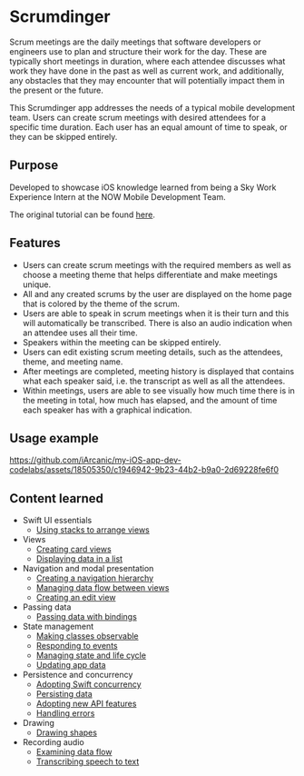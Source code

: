# Scrumdinger
Scrum meetings are the daily meetings that software developers or engineers use to plan and structure their work for the day. These are typically short meetings in duration, where each attendee discusses what work they have done in the past as well as current work, and additionally, any obstacles that they may encounter that will potentially impact them in the present or the future.

This Scrumdinger app addresses the needs of a typical mobile development team. Users can create scrum meetings with desired attendees for a specific time duration. Each user has an equal amount of time to speak, or they can be skipped entirely.

## Purpose
Developed to showcase iOS knowledge learned from being a Sky Work Experience Intern at the NOW Mobile Development Team.

The original tutorial can be found [here](https://developer.apple.com/tutorials/app-dev-training/getting-started-with-scrumdinger).

## Features
- Users can create scrum meetings with the required members as well as choose a meeting theme that helps differentiate and make meetings unique.
- All and any created scrums by the user are displayed on the home page that is colored by the theme of the scrum.
- Users are able to speak in scrum meetings when it is their turn and this will automatically be transcribed. There is also an audio indication when an attendee uses all their time.
- Speakers within the meeting can be skipped entirely.
- Users can edit existing scrum meeting details, such as the attendees, theme, and meeting name.
- After meetings are completed, meeting history is displayed that contains what each speaker said, i.e. the transcript as well as all the attendees.
- Within meetings, users are able to see visually how much time there is in the meeting in total, how much has elapsed, and the amount of time each speaker has with a graphical indication.

## Usage example
https://github.com/iArcanic/my-iOS-app-dev-codelabs/assets/18505350/c1946942-9b23-44b2-b9a0-2d69228fe6f0

## Content learned
- Swift UI essentials
  - [Using stacks to arrange views](https://developer.apple.com/tutorials/app-dev-training/using-stacks-to-arrange-views)
- Views
  - [Creating card views](https://developer.apple.com/tutorials/app-dev-training/creating-a-card-view)
  - [Displaying data in a list](https://developer.apple.com/tutorials/app-dev-training/displaying-data-in-a-list)
- Navigation and modal presentation
  - [Creating a navigation hierarchy](https://developer.apple.com/tutorials/app-dev-training/creating-a-navigation-hierarchy)
  - [Managing data flow between views](https://developer.apple.com/tutorials/app-dev-training/managing-data-flow-between-views)
  - [Creating an edit view](https://developer.apple.com/tutorials/app-dev-training/creating-the-edit-view)
- Passing data
  - [Passing data with bindings](https://developer.apple.com/tutorials/app-dev-training/passing-data-with-bindings)
- State management
  - [Making classes observable](https://developer.apple.com/tutorials/app-dev-training/making-classes-observable)
  - [Responding to events](https://developer.apple.com/tutorials/app-dev-training/responding-to-events)
  - [Managing state and life cycle](https://developer.apple.com/tutorials/app-dev-training/managing-state-and-life-cycle)
  - [Updating app data](https://developer.apple.com/tutorials/app-dev-training/updating-app-data)
- Persistence and concurrency
  - [Adopting Swift concurrency](https://developer.apple.com/tutorials/app-dev-training/adopting-swift-concurrency)
  - [Persisting data](https://developer.apple.com/tutorials/app-dev-training/persisting-data)
  - [Adopting new API features](https://developer.apple.com/tutorials/app-dev-training/adopting-new-api-features)
  - [Handling errors](https://developer.apple.com/tutorials/app-dev-training/handling-errors)
- Drawing
  - [Drawing shapes](https://developer.apple.com/tutorials/app-dev-training/drawing-the-timer-view)
- Recording audio
  - [Examining data flow](https://developer.apple.com/tutorials/app-dev-training/examining-data-flow-in-scrumdinger)
  - [Transcribing speech to text](https://developer.apple.com/tutorials/app-dev-training/transcribing-speech-to-text)
